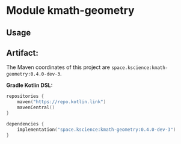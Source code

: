 # Module kmath-geometry

## Usage

## Artifact:

The Maven coordinates of this project are `space.kscience:kmath-geometry:0.4.0-dev-3`.

**Gradle Kotlin DSL:**

```kotlin
repositories {
    maven("https://repo.kotlin.link")
    mavenCentral()
}

dependencies {
    implementation("space.kscience:kmath-geometry:0.4.0-dev-3")
}
```
